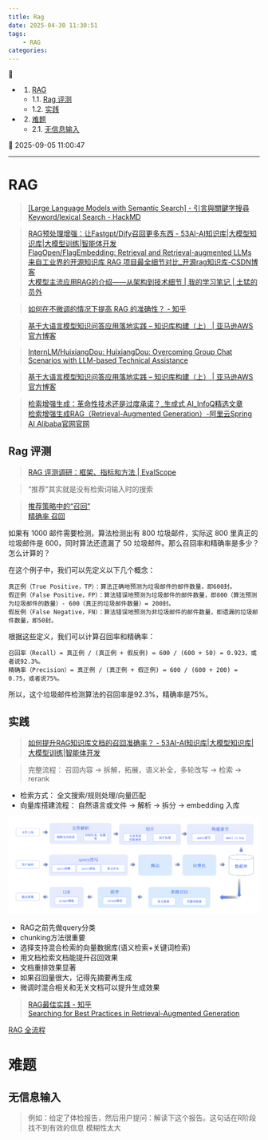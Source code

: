 ```yaml
---
title: Rag
date: 2025-04-30 11:30:51
tags: 
    - RAG
categories: 
---
```


💠

- 1. [RAG](#rag)
    - 1.1. [Rag 评测](#rag-评测)
    - 1.2. [实践](#实践)
- 2. [难题](#难题)
    - 2.1. [无信息输入](#无信息输入)

💠 2025-09-05 11:00:47
****************************************
# RAG
> [[Large Language Models with Semantic Search] - 引言與關鍵字搜尋Keyword/lexical Search - HackMD](https://hackmd.io/@YungHuiHsu/rku-vjhZT)  

> [RAG预处理增强：让Fastgpt/Dify召回更多东西 - 53AI-AI知识库|大模型知识库|大模型训练|智能体开发](https://www.53ai.com/news/RAG/2024091558913.html)  
> [FlagOpen/FlagEmbedding: Retrieval and Retrieval-augmented LLMs](https://github.com/FlagOpen/FlagEmbedding)  
> [来自工业界的开源知识库 RAG 项目最全细节对比_开源rag知识库-CSDN博客](https://blog.csdn.net/hustyichi/article/details/140293940)  
> [大模型主流应用RAG的介绍——从架构到技术细节 | 我的学习笔记 | 土猛的员外](https://luxiangdong.com/2023/09/25/ragone/)  

> [如何在不微调的情况下提高 RAG 的准确性？ - 知乎](https://www.zhihu.com/question/638730143)  

> [基于大语言模型知识问答应用落地实践 – 知识库构建（上） | 亚马逊AWS官方博客](https://aws.amazon.com/cn/blogs/china/practice-of-knowledge-question-answering-application-based-on-llm-knowledge-base-construction-part-1/)  


> [InternLM/HuixiangDou: HuixiangDou: Overcoming Group Chat Scenarios with LLM-based Technical Assistance](https://github.com/InternLM/HuixiangDou?tab=readme-ov-file)  


> [基于大语言模型知识问答应用落地实践 – 知识库构建（上） | 亚马逊AWS官方博客](https://aws.amazon.com/cn/blogs/china/practice-of-knowledge-question-answering-application-based-on-llm-knowledge-base-construction-part-1/)  

> [检索增强生成：革命性技术还是过度承诺？_生成式 AI_InfoQ精选文章](https://www.infoq.cn/article/lvqs5lg7et17i3wxvtko)  
> [检索增强生成RAG（Retrieval-Augmented Generation）-阿里云Spring AI Alibaba官网官网](https://java2ai.com/docs/1.0.0-M5.1/tutorials/rag/)  

## Rag 评测
> [RAG 评测调研：框架、指标和方法 | EvalScope](https://evalscope.readthedocs.io/zh-cn/latest/blog/RAG/RAG_Evaluation.html)  

> “推荐”其实就是没有检索词输入时的搜索

> [推荐策略中的“召回”](https://www.woshipm.com/pd/2051274.html)  
> [精确率 召回](https://refusea.com/?p=1546)  

如果有 1000 邮件需要检测，算法检测出有 800 垃圾邮件，实际这 800 里真正的垃圾邮件是 600，同时算法还遗漏了 50 垃圾邮件。那么召回率和精确率是多少？怎么计算的？

在这个例子中，我们可以先定义以下几个概念：

    真正例（True Positive，TP）：算法正确地预测为垃圾邮件的邮件数量，即600封。
    假正例（False Positive，FP）：算法错误地预测为垃圾邮件的邮件数量，即800（算法预测为垃圾邮件的数量）- 600（真正的垃圾邮件数量）= 200封。
    假反例（False Negative，FN）：算法错误地预测为非垃圾邮件的邮件数量，即遗漏的垃圾邮件数量，即50封。

根据这些定义，我们可以计算召回率和精确率：

    召回率（Recall）= 真正例 / (真正例 + 假反例) = 600 / (600 + 50) = 0.923，或者说92.3%。
    精确率（Precision）= 真正例 / (真正例 + 假正例) = 600 / (600 + 200) = 0.75，或者说75%。

所以，这个垃圾邮件检测算法的召回率是92.3%，精确率是75%。


## 实践

> [如何提升RAG知识库文档的召回准确率？ - 53AI-AI知识库|大模型知识库|大模型训练|智能体开发](https://www.53ai.com/news/RAG/2025031330416.html)  

> 完整流程： 召回内容 -> 拆解，拓展，语义补全，多轮改写 -> 检索 -> rerank

- 检索方式： 全文搜索/规则处理/向量匹配
- 向量库搭建流程： 自然语言或文件 -> 解析 -> 拆分 -> embedding 入库

![alt text](./img/002-rag-map.png)

- RAG之前先做query分类
- chunking方法很重要
- 选择支持混合检索的向量数据库(语义检索+关键词检索)
- 用文档检索文档能提升召回效果
- 文档重排效果显著
- 如果召回量很大，记得先摘要再生成
- 微调时混合相关和无关文档可以提升生成效果

> [RAG最佳实践 - 知乎](https://zhuanlan.zhihu.com/p/5834624096)  
> [Searching for Best Practices in Retrieval-Augmented Generation](https://arxiv.org/pdf/2407.01219)  

[RAG 全流程](https://waytoagi.feishu.cn/wiki/QBssw7z4oiGS40kDlltcjozBnxc)

# 难题
## 无信息输入
> 例如：给定了体检报告，然后用户提问：解读下这个报告。这句话在R阶段找不到有效的信息 模糊性太大
